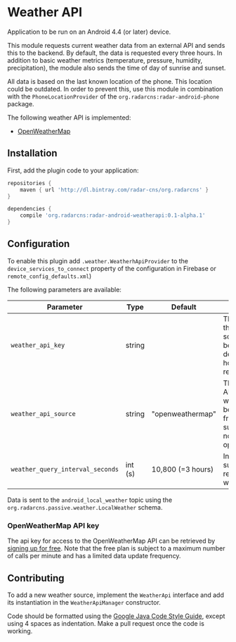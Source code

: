 # Weather API

Application to be run on an Android 4.4 (or later) device.

This module requests current weather data from an external API and sends this to the backend. By default, the data is requested every three hours. In addition to basic weather metrics (temperature, pressure, humidity, precipitation), the module also sends the time of day of sunrise and sunset.

All data is based on the last known location of the phone. This location could be outdated. In order to prevent this, use this module in combination with the `PhoneLocationProvider` of the `org.radarcns:radar-android-phone` package.

The following weather API is implemented:
 - [OpenWeatherMap](https://openweathermap.org/current)

## Installation

First, add the plugin code to your application:

```gradle
repositories {
    maven { url 'http://dl.bintray.com/radar-cns/org.radarcns' }
}

dependencies {
    compile 'org.radarcns:radar-android-weatherapi:0.1-alpha.1'
}
```

## Configuration
To enable this plugin add `.weather.WeatherhApiProvider` to the `device_services_to_connect` property of the configuration in Firebase or `remote_config_defaults.xml`)

The following parameters are available:

| Parameter | Type | Default | Description |
| --------- | ---- | ------- | ----------- |
| `weather_api_key` | string | | The API key for the given API source. See below for a description of how a key can be retrieved. |
| `weather_api_source` | string | "openweathermap" | The name of the API where the weather data will be requested from. The only supported API for now is openweathermap.  |
| `weather_query_interval_seconds` | int (s) | 10,800 (=3 hours) | Interval between successive requests to the weather API. |

Data is sent to the `android_local_weather` topic using the `org.radarcns.passive.weather.LocalWeather` schema.

### OpenWeatherMap API key
The api key for access to the OpenWeatherMap API can be retrieved by [signing up for free](http://openweathermap.org/price#weather). Note that the free plan is subject to a maximum number of calls per minute and has a limited data update frequency.

## Contributing

To add a new weather source, implement the `WeatherApi` interface and add its instantiation in the `WeatherApiManager` constructor.

Code should be formatted using the [Google Java Code Style Guide](https://google.github.io/styleguide/javaguide.html), except using 4 spaces as indentation. Make a pull request once the code is working.
